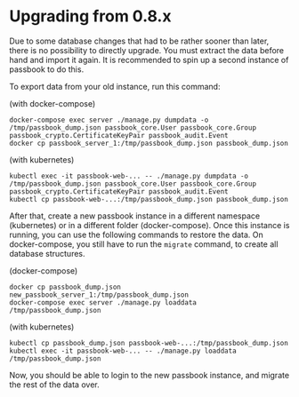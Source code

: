 # Upgrading from 0.8.x

Due to some database changes that had to be rather sooner than later, there is no possibility to directly upgrade. You must extract the data before hand and import it again. It is recommended to spin up a second instance of passbook to do this.

To export data from your old instance, run this command:

(with docker-compose)
```
docker-compose exec server ./manage.py dumpdata -o /tmp/passbook_dump.json passbook_core.User passbook_core.Group passbook_crypto.CertificateKeyPair passbook_audit.Event
docker cp passbook_server_1:/tmp/passbook_dump.json passbook_dump.json
```

(with kubernetes)
```
kubectl exec -it passbook-web-... -- ./manage.py dumpdata -o /tmp/passbook_dump.json passbook_core.User passbook_core.Group passbook_crypto.CertificateKeyPair passbook_audit.Event
kubectl cp passbook-web-...:/tmp/passbook_dump.json passbook_dump.json
```

After that, create a new passbook instance in a different namespace (kubernetes) or in a different folder (docker-compose). Once this instance is running, you can use the following commands to restore the data. On docker-compose, you still have to run the `migrate` command, to create all database structures.

(docker-compose)
```
docker cp passbook_dump.json new_passbook_server_1:/tmp/passbook_dump.json
docker-compose exec server ./manage.py loaddata /tmp/passbook_dump.json
```

(with kubernetes)
```
kubectl cp passbook_dump.json passbook-web-...:/tmp/passbook_dump.json
kubectl exec -it passbook-web-... -- ./manage.py loaddata /tmp/passbook_dump.json
```

Now, you should be able to login to the new passbook instance, and migrate the rest of the data over.
